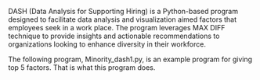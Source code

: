 DASH (Data Analysis for Supporting Hiring) is a Python-based program designed to facilitate data analysis and 
visualization aimed factors that employees seek in a work place. 
The program leverages MAX DIFF technique to provide insights and actionable recommendations to organizations 
looking to enhance diversity in their workforce.

The following program, Minority_dash1.py, is an example program for giving top 5 factors.  That is what this program
does.